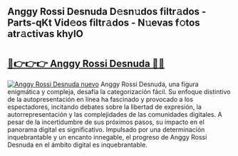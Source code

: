 ## Anggy Rossi Desnuda D𝚎sn𝚞dos filtr𝚊dos - Parts-qKt Vid𝚎os filtr𝚊dos - N𝚞evas f𝚘tos atr𝚊ctivas khyIO

# <h2><a href="http://mbdv7q.tromn.icu/?c=Anggy+Rossi+Desnuda">🔗👉👉👉 Anggy Rossi Desnuda 🔗🔗</a></h2>

[![Anggy Rossi Desnuda nuevo](https://i.imgur.com/pEAQMta.gif)](http://mbdv7q.tromn.icu/?c=Anggy+Rossi+Desnuda)
Anggy Rossi Desnuda, una figura enigmática y compleja, desafía la categorización fácil. Su enfoque distintivo de la autopresentación en línea ha fascinado y provocado a los espectadores, incitando debates sobre la libertad de expresión, la autorrepresentación y las complejidades de las comunidades digitales. A pesar de la incertidumbre de sus próximos pasos, su impacto en el panorama digital es significativo. Impulsado por una determinación inquebrantable y un encanto innegable, el progreso de Anggy Rossi Desnuda en el ámbito digital es inquebrantable.
